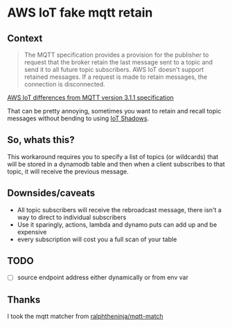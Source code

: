 # AWS IoT fake mqtt retain

## Context

> The MQTT specification provides a provision for the publisher to request that the broker retain the last message sent to a topic and send it to all future topic subscribers. AWS IoT doesn't support retained messages. If a request is made to retain messages, the connection is disconnected.

[AWS IoT differences from MQTT version 3.1.1 specification](https://docs.aws.amazon.com/iot/latest/developerguide/mqtt.html#mqtt-differences)

That can be pretty annoying, sometimes you want to retain and recall topic messages without bending to using [IoT Shadows](https://docs.aws.amazon.com/iot/latest/developerguide/iot-device-shadows.html).

## So, whats this?

This workaround requires you to specify a list of topics (or wildcards) that will be stored in a dynamodb table and then when a client subscribes to that topic, it will receive the previous message.

## Downsides/caveats

- All topic subscribers will receive the rebroadcast message, there isn't a way to direct to individual subscribers
- Use it sparingly, actions, lambda and dynamo puts can add up and be expensive
- every subscription will cost you a full scan of your table

## TODO

- [ ] source endpoint address either dynamically or from env var

## Thanks

I took the mqtt matcher from [ralphtheninja/mqtt-match](https://github.com/ralphtheninja/mqtt-match)

